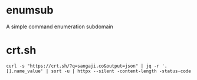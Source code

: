 # enumsub
A simple command enumeration subdomain

# crt.sh
```
curl -s "https://crt.sh/?q=sangaji.co&output=json" | jq -r '.[].name_value' | sort -u | httpx --silent -content-length -status-code
```
